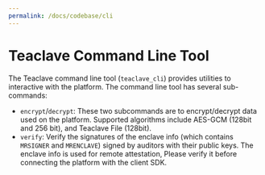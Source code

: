 ```yaml
---
permalink: /docs/codebase/cli
---
```


# Teaclave Command Line Tool

The Teaclave command line tool (`teaclave_cli`) provides utilities to
interactive with the platform. The command line tool has several sub-commands:

- `encrypt`/`decrypt`: These two subcommands are to encrypt/decrypt data used on
  the platform. Supported algorithms include AES-GCM (128bit and 256 bit), and
  Teaclave File (128bit).
- `verify`: Verify the signatures of the enclave info (which contains `MRSIGNER`
  and `MRENCLAVE`) signed by auditors with their public keys. The enclave info
  is used for remote attestation, Please verify it before connecting the
  platform with the client SDK.
